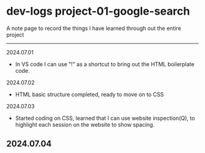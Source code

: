 # dev-logs project-01-google-search

A note page to record the things I have learned through out the entire project

---
2024.07.01
- In VS code I can use "!" as a shortcut to bring out the HTML boilerplate code.

2024.07.02
- HTML basic structure completed, ready to move on to CSS

2024.07.03
- Started coding on CSS, learned that I can use website inspection(Q), to highlight each session on the website to show spacing.

2024.07.04
- 